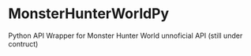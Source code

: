 # MonsterHunterWorldPy

Python API Wrapper for Monster Hunter World unnoficial API (still under contruct)
